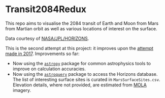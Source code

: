 # Transit2084Redux

This repo aims to visualise the 2084 transit of Earth and Moon from Mars from Martian orbit as well as various locations of interest on the surface.

Data courtesy of [NASA/JPL/HORIZONS](https://ssd.jpl.nasa.gov/?horizons).

This is the second attempt at this project: it improves upon the [attempt made in 2017](https://yuannwang8.github.io/Transit2084Mars/). Improvements so far:

* Now using the [`astropy`](https://www.astropy.org) package for common astrophysics tools to improve on calculation accuracies.
* Now using the [`astroquery`](https://astroquery.readthedocs.io/en/latest/) package to access the Horizons database. The list of interesting surface sites is curated in `MarsSurfaceSites.csv`.  Elevation details, where not provided, are estimated from [MOLA](https://attic.gsfc.nasa.gov/mola/images.html) imagery.
